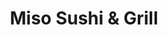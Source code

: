 ---
title: Miso Sushi & Grill
lng: -76.814
lat: 40.302
color: '#31225D'
type: Japanese
address: 4620 Jonestown Rd, Harrisburg, PA 17109
rating: 4
tags:
  - japanese
  - sushi
  - miso soup
---